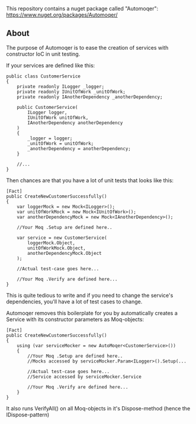This repository contains a nuget package called "Automoqer":
https://www.nuget.org/packages/Automoqer/


## About ##

The purpose of Automoqer is to ease the creation of services with constructor IoC in unit testing.

If your services are defined like this:

```
public class CustomerService 
{
	private readonly ILogger _logger;
	private readonly IUnitOfWork _unitOfWork;
	private readonly IAnotherDependency _anotherDependency;

	public CustomerService(
		ILogger logger,
		IUnitOfWork unitOfWork,
		IAnotherDependency anotherDependency	
	) 
	{
		_logger = logger;
		_unitOfWork = unitOfWork;
		_anotherDependency = anotherDependency;
	}

	//...
}
```

Then chances are that you have a lot of unit tests that looks like this:

```
[Fact]
public CreateNewCustomerSuccessfully()
{
	var loggerMock = new Mock<ILogger>();
	var unitOfWorkMock = new Mock<IUnitOfWork>();
	var anotherDependencyMock = new Mock<IAnotherDependency>();

	//Your Moq .Setup are defined here..

	var service = new CustomerService(
		loggerMock.Object,
		unitOfWorkMock.Object,
		anotherDependencyMock.Object
	);

	//Actual test-case goes here...

	//Your Moq .Verify are defined here...
}
```

This is quite tedious to write and if you need to change the service's dependencies, you'll have a lot of test cases to change.

Automoqer removes this boilerplate for you by automatically creates a Service with its constructor parameters as Moq-objects:

```
[Fact]
public CreateNewCustomerSuccessfully()
{
    using (var serviceMocker = new AutoMoqer<CustomerService>())
    {
		//Your Moq .Setup are defined here..
		//Mocks accessed by serviceMocker.Param<ILogger>().Setup(...

		//Actual test-case goes here...
		//Service accessed by serviceMocker.Service

		//Your Moq .Verify are defined here...
	}	
}
```

It also runs VerifyAll() on all Moq-objects in it's Dispose-method (hence the IDispose-pattern)
